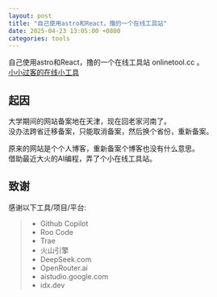 ```yaml
---
layout: post
title: "自己使用astro和React，撸的一个在线工具站"
date: 2025-04-23 13:05:00 +0800
categories: tools
---
```


自己使用astro和React，撸的一个在线工具站 onlinetool.cc 。  
[小小过客的在线小工具](https://www.onlinetool.cc/)  

## 起因
大学期间的网站备案地在天津，现在回老家河南了。  
没办法跨省迁移备案，只能取消备案，然后换个省份，重新备案。  

原来的网站是个个人博客，重新备案个博客也没有什么意思。  
借助最近大火的AI编程，弄了个小在线工具站。  

## 致谢
感谢以下工具/项目/平台:  
> - Github Copilot  
> - Roo Code  
> - Trae  
> - 火山引擎  
> - DeepSeek.com  
> - OpenRouter.ai  
> - aistudio.google.com  
> - idx.dev  

